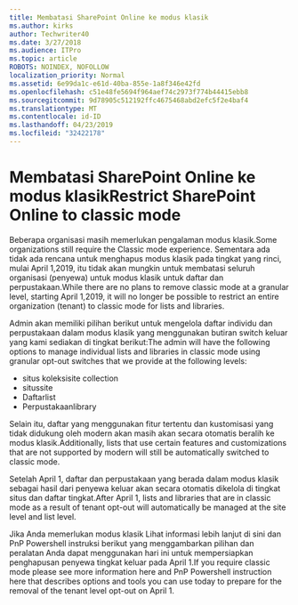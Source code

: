 ```yaml
---
title: Membatasi SharePoint Online ke modus klasik
ms.author: kirks
author: Techwriter40
ms.date: 3/27/2018
ms.audience: ITPro
ms.topic: article
ROBOTS: NOINDEX, NOFOLLOW
localization_priority: Normal
ms.assetid: 6e99da1c-e61d-40ba-855e-1a8f346e42fd
ms.openlocfilehash: c51e48fe5694f964aef74c2973f774b44415ebb8
ms.sourcegitcommit: 9d78905c512192ffc4675468abd2efc5f2e4baf4
ms.translationtype: MT
ms.contentlocale: id-ID
ms.lasthandoff: 04/23/2019
ms.locfileid: "32422178"
---
```

# <a name="restrict-sharepoint-online-to-classic-mode"></a><span data-ttu-id="fc187-102">Membatasi SharePoint Online ke modus klasik</span><span class="sxs-lookup"><span data-stu-id="fc187-102">Restrict SharePoint Online to classic mode</span></span>

<span data-ttu-id="fc187-103">Beberapa organisasi masih memerlukan pengalaman modus klasik.</span><span class="sxs-lookup"><span data-stu-id="fc187-103">Some organizations still require the Classic mode experience.</span></span> <span data-ttu-id="fc187-104">Sementara ada tidak ada rencana untuk menghapus modus klasik pada tingkat yang rinci, mulai April 1,2019, itu tidak akan mungkin untuk membatasi seluruh organisasi (penyewa) untuk modus klasik untuk daftar dan perpustakaan.</span><span class="sxs-lookup"><span data-stu-id="fc187-104">While there are no plans to remove classic mode at a granular level, starting April 1,2019, it will no longer be possible to restrict an entire organization (tenant) to classic mode for lists and libraries.</span></span>

<span data-ttu-id="fc187-105">Admin akan memiliki pilihan berikut untuk mengelola daftar individu dan perpustakaan dalam modus klasik yang menggunakan butiran switch keluar yang kami sediakan di tingkat berikut:</span><span class="sxs-lookup"><span data-stu-id="fc187-105">The admin will have the following options to manage individual lists and libraries in classic mode using granular opt-out switches that we provide at the following levels:</span></span>

- <span data-ttu-id="fc187-106">situs koleksi</span><span class="sxs-lookup"><span data-stu-id="fc187-106">site collection</span></span>
- <span data-ttu-id="fc187-107">situs</span><span class="sxs-lookup"><span data-stu-id="fc187-107">site</span></span>
- <span data-ttu-id="fc187-108">Daftar</span><span class="sxs-lookup"><span data-stu-id="fc187-108">list</span></span>
- <span data-ttu-id="fc187-109">Perpustakaan</span><span class="sxs-lookup"><span data-stu-id="fc187-109">library</span></span>

<span data-ttu-id="fc187-110">Selain itu, daftar yang menggunakan fitur tertentu dan kustomisasi yang tidak didukung oleh modern akan masih akan secara otomatis beralih ke modus klasik.</span><span class="sxs-lookup"><span data-stu-id="fc187-110">Additionally, lists that use certain features and customizations that are not supported by modern will still be automatically switched to classic mode.</span></span>

<span data-ttu-id="fc187-111">Setelah April 1, daftar dan perpustakaan yang berada dalam modus klasik sebagai hasil dari penyewa keluar akan secara otomatis dikelola di tingkat situs dan daftar tingkat.</span><span class="sxs-lookup"><span data-stu-id="fc187-111">After April 1, lists and libraries that are in classic mode as a result of tenant opt-out will automatically be managed at the site level and list level.</span></span>

<span data-ttu-id="fc187-112">Jika Anda memerlukan modus klasik Lihat informasi lebih lanjut di sini dan PnP Powershell instruksi berikut yang menggambarkan pilihan dan peralatan Anda dapat menggunakan hari ini untuk mempersiapkan penghapusan penyewa tingkat keluar pada April 1.</span><span class="sxs-lookup"><span data-stu-id="fc187-112">If you require classic mode please see more information here and PnP Powershell instruction here that describes options and tools you can use today to prepare for the removal of the tenant level opt-out on April 1.</span></span>
